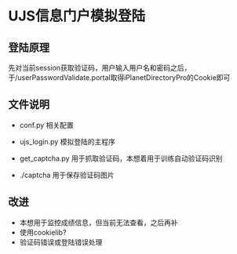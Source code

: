 UJS信息门户模拟登陆
=================

登陆原理
-------

先对当前session获取验证码，用户输入用户名和密码之后，于/userPasswordValidate.portal取得iPlanetDirectoryPro的Cookie即可

文件说明
-------

* conf.py
    相关配置

* ujs_login.py
    模拟登陆的主程序

* get_captcha.py
    用于抓取验证码，本想着用于训练自动验证码识别

* ./captcha
    用于保存验证码图片

改进
----

* 本想用于监控成绩信息，但当前无法查看，之后再补
* 使用cookielib?
* 验证码错误或登陆错误处理